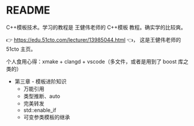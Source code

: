# README

C++模板技术。学习的教程是 王健伟老师的 C++模板 教程。确实学的比较爽。

👉 https://edu.51cto.com/lecturer/13985044.html 👈，
这是王健伟老师的 51cto 主页。

个人食用心得：xmake + clangd + vscode（多文件，或者是用到了 boost 库之类的）

- 第三章 - 模板进阶知识
  - 万能引用
  - 类型推断、auto
  - 完美转发
  - std::enable_if
  - 可变参类模板的继承
